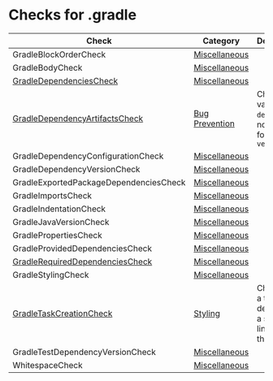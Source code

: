 # Checks for .gradle

Check | Category | Description
----- | -------- | -----------
GradleBlockOrderCheck | [Miscellaneous](miscellaneous_checks.markdown#miscellaneous-checks) | |
GradleBodyCheck | [Miscellaneous](miscellaneous_checks.markdown#miscellaneous-checks) | |
[GradleDependenciesCheck](checks/gradle_dependencies_check.markdown#gradledependenciescheck) | [Miscellaneous](miscellaneous_checks.markdown#miscellaneous-checks) | |
[GradleDependencyArtifactsCheck](checks/gradle_dependency_artifacts_check.markdown#gradledependencyartifactscheck) | [Bug Prevention](bug_prevention_checks.markdown#bug-prevention-checks) | Checks that value `default` is not used for attribute `version` |
GradleDependencyConfigurationCheck | [Miscellaneous](miscellaneous_checks.markdown#miscellaneous-checks) | |
GradleDependencyVersionCheck | [Miscellaneous](miscellaneous_checks.markdown#miscellaneous-checks) | |
GradleExportedPackageDependenciesCheck | [Miscellaneous](miscellaneous_checks.markdown#miscellaneous-checks) | |
GradleImportsCheck | [Miscellaneous](miscellaneous_checks.markdown#miscellaneous-checks) | |
GradleIndentationCheck | [Miscellaneous](miscellaneous_checks.markdown#miscellaneous-checks) | |
GradleJavaVersionCheck | [Miscellaneous](miscellaneous_checks.markdown#miscellaneous-checks) | |
GradlePropertiesCheck | [Miscellaneous](miscellaneous_checks.markdown#miscellaneous-checks) | |
GradleProvidedDependenciesCheck | [Miscellaneous](miscellaneous_checks.markdown#miscellaneous-checks) | |
[GradleRequiredDependenciesCheck](checks/gradle_required_dependencies_check.markdown#gradlerequireddependenciescheck) | [Miscellaneous](miscellaneous_checks.markdown#miscellaneous-checks) | |
GradleStylingCheck | [Miscellaneous](miscellaneous_checks.markdown#miscellaneous-checks) | |
[GradleTaskCreationCheck](checks/gradle_task_creation_check.markdown#gradletaskcreationcheck) | [Styling](styling_checks.markdown#styling-checks) | Checks that a task is declared on a separate line before the closure |
GradleTestDependencyVersionCheck | [Miscellaneous](miscellaneous_checks.markdown#miscellaneous-checks) | |
WhitespaceCheck | [Miscellaneous](miscellaneous_checks.markdown#miscellaneous-checks) | |